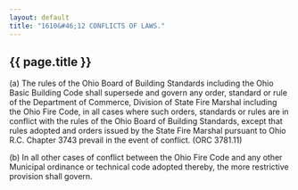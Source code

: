 ```yaml
---
layout: default 
title: "1610&#46;12 CONFLICTS OF LAWS."
---
```


{{ page.title }}
----------------

​(a) The rules of the Ohio Board of Building Standards including the
Ohio Basic Building Code shall supersede and govern any order, standard
or rule of the Department of Commerce, Division of State Fire Marshal
including the Ohio Fire Code, in all cases where such orders, standards
or rules are in conflict with the rules of the Ohio Board of Building
Standards, except that rules adopted and orders issued by the State Fire
Marshal pursuant to Ohio R.C. Chapter 3743 prevail in the event of
conflict. (ORC 3781.11)

​(b) In all other cases of conflict between the Ohio Fire Code and any
other Municipal ordinance or technical code adopted thereby, the more
restrictive provision shall govern.
